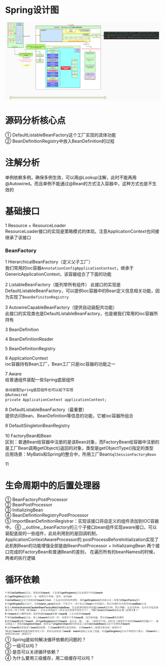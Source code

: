 # Spring设计图
![img.png](images/Spring设计图.png)

# 源码分析核心点
① DefaultListableBeanFactory这个工厂实现的具体功能  
② BeanDefinitionRegistry中放入BeanDefinition的过程  

# 注解分析
单例依赖多例，确保多例生效，可以用@Lookup注解，此时不能再用@Autowired。而且单例不能通过@Bean的方式注入容器中，这种方式也是不生效的

# 基础接口
1 Resource + ResourceLoader  
ResourceLoader接口的实现是策略模式的体现。注意ApplicationContext也间接继承了该接口  

### BeanFactory
1 HierarchicalBeanFactory（定义父子工厂）  
    我们常用的ioc容器```AnnotationConfigApplicationContext```，继承于GenericApplicationContext，该容器组合了下面的功能  

2 ListableBeanFactory（能列举所有组件）
    此接口的实现是DefaultListableBeanFactory，可以提供ioc容器中的Bean定义信息相关功能，因为实现了```BeanDefinitonRegistry```  

3 AutowireCapableBeanFactory（提供自动装配共功能）  
    此接口的实现类也是DefaultListableBeanFactory，也是被我们常用的ioc容器所持有  

3 BeanDefinition  

4 BeanDefinitionReader  

5 BeanDefinitionRegistry  

6 ApplicationContext  
ioc容器持有Bean工厂，Bean工厂只是ioc容器的功能之一

7 Aware  
给普通组件装配一些Spring底层组件  
```
自动装配Spring底层组件也可以如下实现  
@Autowired
private ApplicationContext applicationContext;
```

8 DefaultListableBeanFactory（最重要）  
提供访问Bean、BeanDefinition等信息的功能，它被ioc容器所组合  

9 DefaultSingletonBeanRegistry  

10 FactoryBean和Bean  
区别：普通Bean给容器中注册的是该Bean对象，而FactoryBean给容器中注册的是工厂Bean调用getObject()返回的对象，类型是getObjectType()指定的类型  
应用场景：MyBatis和Spring的整合中，所用工厂Bean```SqlSessionFactoryBean```  

11 

# 生命周期中的后置处理器
① BeanFactoryPostProcessor  
② BeanPostProcessor  
③ InitializingBean  
④ BeanDefinitionRegistryPostProcessor  
⑤ ImportBeanDefinitionRegistrar：实现该接口将自定义的组件添加到IOC容器中。
⑥ __outline__beanFactory的三个子接口bean组件实现aware接口，可以装配底层的一些组件，此处利用到的是回调机制，ApplicationContextAwareProcessor的
postProcessBeforeInitialization实现了此机制Bean的功能增强全部是由BeanPostProcessor + InitializaingBean 两个接口完成的FactoryBean和普通Bean的差别，
在遍历所有的beanNames的时候，两者的执行逻辑

# 循环依赖
![img.png](images/循环依赖表述.png)
① Spring是如何解决循环依赖的问题的？  
② 一级可以吗？  
③ 是否可以关闭循环依赖？  
④ 为什么要用三级缓存，用二级缓存可以吗？